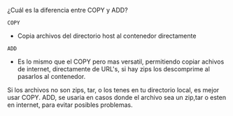  ¿Cuál es la diferencia entre COPY y ADD?

`COPY`
 - Copia archivos del directorio host al contenedor directamente

`ADD`
- Es lo mismo que el COPY pero mas versatil, permitiendo copiar achivos de internet, directamente de URL's, si hay zips los descomprime al pasarlos al contenedor. 


Si los archivos no son zips, tar, o los tenes en tu directorio local, es mejor usar COPY. ADD, se usaria en casos donde el archivo sea un zip,tar o esten en internet, para evitar posibles problemas.